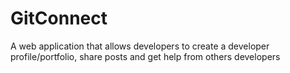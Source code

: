 # GitConnect
A web application that allows developers to  create a developer profile/portfolio, share posts and get help from others developers
